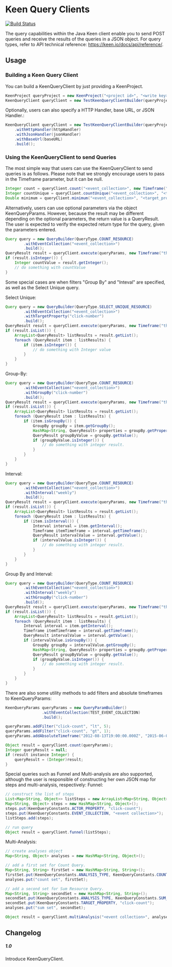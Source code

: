 Keen Query Clients
===================

[![Build Status](https://travis-ci.org/keenlabs/KeenClient-Java.png?branch=master)](https://travis-ci.org/keenlabs/KeenClient-Java)

The query capabilities within the Java Keen client enable you to send POST queries and receive the results of the queries in a JSON object. For query types, refer to API technical reference: https://keen.io/docs/api/reference/.

## Usage
### Building a Keen Query Client
You can build a KeenQueryClient by just providing a KeenProject.
```java
KeenProject queryProject = new KeenProject("<project id>", "<write key>", "<read key>");
KeenQueryClient queryClient = new TestKeenQueryClientBuilder(queryProject).build();
```
Optionally, users can also specify a HTTP Handler, base URL, or JSON Handler.:
```java
KeenQueryClient queryClient = new TestKeenQueryClientBuilder(queryProject)
	.withHttpHandler(httpHandler)
	.withJsonHandler(jsonHandler)
	.withBaseUrl(baseURL)
	.build();
```
### Using the KeenQueryClient to send Queries
The most simple way that users can use the KeenQueryClient to send queries is as follows. Please note that we strongly encourage users to pass in the Timeframe parameter, but it can be null.
```java
Integer count = queryClient.count("<event_collection>", new Timeframe("this_year"));
Integer countUnique = queryClient.countUnique("<event_collection>", "<target_property>", new Timeframe("this_year"));
Double minimum = queryClient.minimum("<event_collection>", "<target_property>", new Timeframe("this_year"));
```


Alternatively, users can use optional parameters via the object KeenQueryParams. However, because the result may be different depending on the optional parameters, the return value is a QueryResult. The user is expected to verify the expected return type for the query, given the parameters entered.
```java
Query query = new QueryBuilder(QueryType.COUNT_RESOURCE)
        .withEventCollection("<event_collection>")
        .build();
QueryResult result = queryClient.execute(queryParams, new Timeframe("this_month"));
if (result.isInteger()) {
	Integer countValue = result.getInteger();
	// do something with countValue
}
```
Some special cases are when filters "Group By" and "Inteval" are specified, as well as the Select Unique query.

Select Unique:
``` java
Query query = new QueryBuilder(QueryType.SELECT_UNIQUE_RESOURCE)
        .withEventCollection("<event_collection>")
        .withTargetProperty("click-number")
        .build();
QueryResult result = queryClient.execute(queryParams, new Timeframe("this_month"));
if (result.isList()) {
	ArrayList<QueryResult> listResults = result.getList();
	foreach (QueryResult item : listResults) {
		if (item.isInteger()) {
			// do something with Integer value
		}
	}
}
```


Group-By:
``` java
Query query = new QueryBuilder(QueryType.COUNT_RESOURCE)
        .withEventCollection("<event_collection>")
        .withGroupBy("click-number")
        .build();
QueryResult result = queryClient.execute(queryParams, new Timeframe("this_month"));
if (result.isList()) {
	ArrayList<QueryResult> listResults = result.getList();
	foreach (QueryResult item : listResults) {
		if (item.isGroupBy()) {
			GroupBy groupBy = item.getGroupBy();
			HashMap<String, QueryResult> properties = groupBy.getProperties();
			QueryResult groupByValue = groupBy.getValue();
			if (groupByValue.isInteger()) {
				// do something with integer result.
			}
		}
	}
}
```
Interval:
``` java
Query query = new QueryBuilder(QueryType.COUNT_RESOURCE)
        .withEventCollection("<event_collection>")
        .withInterval("weekly")
        .build();
QueryResult result = queryClient.execute(queryParams, new Timeframe("this_year"));
if (result.isList()) {
	ArrayList<QueryResult> listResults = result.getList();
	foreach (QueryResult item : listResults) {
		if (item.isInterval()) {
			Interval interval = item.getInterval();
			Timeframe itemTimeframe = interval.getTimeframe();
			QueryResult intervalValue = interval.getValue();
			if (intervalValue.isInteger()) {
				// do something with integer result.
			}
		}
	}
}        
```
Group By and Interval:
``` java
Query query = new QueryBuilder(QueryType.COUNT_RESOURCE)
        .withEventCollection("<event_collection>")
        .withInterval("weekly")
        .withGroupBy("click-number")
        .build();
QueryResult result = queryClient.execute(queryParams, new Timeframe("this_year"));
if (result.isList()) {
	ArrayList<QueryResult> listResults = result.getList();
	foreach (QueryResult item : listResults) {
		Interval interval = item.getInterval();
		Timeframe itemTimeframe = interval.getTimeframe();
		QueryResult intervalValue = interval.getValue();
		if (intervalValue.isGroupBy()) {
			GroupBy groupBy = intervalValue.getGroupBy();
			HashMap<String, QueryResult> properties = groupBy.getProperties();
			QueryResult groupByValue = groupBy.getValue();
			if (groupByValue.isInteger()) {
				// do something with integer result.
			}
		}
	}
}
```


There are also some utility methods to add filters and absolute timeframes to KeenQueryParams:
```java
KeenQueryParams queryParams = new QueryParamBuilder()
	            .withEventCollection(TEST_EVENT_COLLECTION)
	            .build();

queryParams.addFilter("click-count", "lt", 5);
queryParams.addFilter("click-count", "gt", 1);
queryParams.addAbsoluteTimeframe("2012-08-13T19:00:00.000Z", "2015-06-07T19:00:00.000Z");

Object result = queryClient.count(queryParams);
Integer queryResult = null;
if (result instance Integer) {
	queryResult = (Integer)result;
}
```
Special queries such as Funnel and Multi-analysis are also supported, although the user is responsible of constructing her own JSON map for steps and multi-analysis, respectively:
Funnel:
```java
// construct the list of steps
List<Map<String, Object>> listSteps = new ArrayList<Map<String, Object>>();
Map<String, Object> steps = new HashMap<String, Object>();
steps.put(KeenQueryConstants.ACTOR_PROPERTY, "click-count");
steps.put(KeenQueryConstants.EVENT_COLLECTION, "<event collection>");
listSteps.add(steps);

// run query
Object result = queryClient.funnel(listSteps);
```
Multi-Analysis:
```java
// create analyses object
Map<String, Object> analyses = new HashMap<String, Object>();

// add a first set for Count Query.
Map<String, String> firstSet = new HashMap<String, String>();
firstSet.put(KeenQueryConstants.ANALYSIS_TYPE, KeenQueryConstants.COUNT_RESOURCE);
analyses.put("count set", firstSet);

// add a second set for Sum Resource Query.
Map<String, String> secondSet = new HashMap<String, String>();
secondSet.put(KeenQueryConstants.ANALYSIS_TYPE, KeenQueryConstants.SUM_RESOURCE);
secondSet.put(KeenQueryConstants.TARGET_PROPERTY, "click-count");
analyses.put("sum set", secondSet);

Object result = queryClient.multiAnalysis("<event collection>", analyses);

```


## Changelog

##### 1.0
Introduce KeenQueryClient.